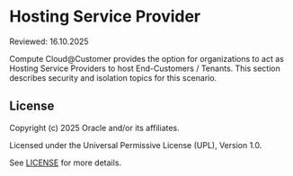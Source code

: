 # Hosting Service Provider

Reviewed: 16.10.2025

Compute Cloud@Customer provides the option for organizations to act as Hosting Service Providers to host End-Customers / Tenants.
This section describes security and isolation topics for this scenario.

## License

Copyright (c) 2025 Oracle and/or its affiliates.

Licensed under the Universal Permissive License (UPL), Version 1.0.

See [LICENSE](https://github.com/oracle-devrel/technology-engineering/blob/main/LICENSE.txt) for more details.